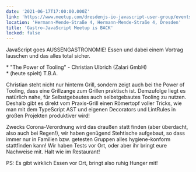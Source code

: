 ```yaml
---
date: '2021-06-17T17:00:00.000Z'
link: 'https://www.meetup.com/dresdenjs-io-javascript-user-group/events/wwdfrqyccjbnb/'
location: 'Hermann-Mende-Straße 4, Hermann-Mende-Straße 4, Dresden'
title: 'Gastro-JavaScript Meetup is BACK'
locked: false
---
```

JavaScript goes AUSSENGASTRONOMIE! Essen und dabei einem Vortrag lauschen und das alles total sicher.

\* "The Power of Tooling" - Christian Ulbrich (Zalari GmbH)  
\* (heute spielt) T.B.A.

Christian steht nicht nur hinterm Grill, sondern zeigt auch bei the Power of Tooling, dass eine Grillzange zum Grillen praktisch ist. Demzufolge liegt es natürlich nahe, für Selbstgebautes auch selbstgebautes Tooling zu nutzen. Deshalb gibt es direkt vom Praxis-Grill einen Römertopf voller Tricks, wie man mit dem TypeScript AST und eigenen Decorators und LintRules in großen Projekten produktiver wird!

Zwecks Corona-Verordnung wird das draußen statt finden (aber überdacht, also auch bei Regen!), wir haben genügend Stehtische aufgebaut, so dass immer nur in Familien bzw. getesten Gruppen alles hygiene-konform stattfinden kann! Wir haben Tests vor Ort, oder aber ihr bringt eure Nachweise mit. Halt wie im Restaurant!

PS: Es gibt wirklich Essen vor Ort, bringt also ruhig Hunger mit!

